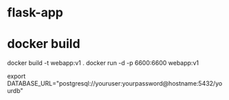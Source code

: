 # flask-app

# docker build 


docker build -t webapp:v1 .
docker run -d -p 6600:6600 webapp:v1

export DATABASE_URL="postgresql://youruser:yourpassword@hostname:5432/yourdb"
